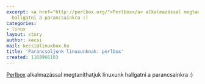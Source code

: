 ```yaml
---
excerpt: <a href="http://perlbox.org/">Perlbox</a> alkalmazással megtaníthatjuk linuxunk
  hallgatni a parancsainkra :)
categories:
- linux
layout: story
author: kecsi
mail: kecsi@linuxbox.hu
title: 'Parancsoljunk linuxunknak: perlbox'
created: 1168966183
---
```

<a href="http://perlbox.org/">Perlbox</a> alkalmazással megtaníthatjuk linuxunk hallgatni a parancsainkra :)
